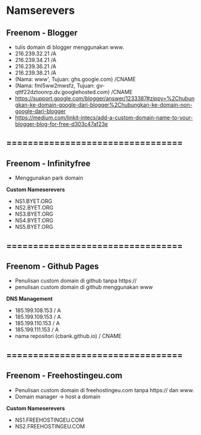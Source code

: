 # Namserevers

## Freenom - Blogger

- tulis domain di blogger menggunakan www.
- 216.239.32.21 /A
- 216.239.34.21 /A
- 216.239.36.21 /A
- 216.239.38.21 /A
- (Nama: www', Tujuan: ghs.google.com) /CNAME
- (Nama: fml5ww2mwsfz, Tujuan: gv-qttf22dztoonrp.dv.googlehosted.com) /CNAME
- https://support.google.com/blogger/answer/1233387#zippy=%2Chubungkan-ke-domain-google-dari-blogger%2Chubungkan-ke-domain-non-google-dari-blogger
- https://medium.com/linkit-intecs/add-a-custom-domain-name-to-your-blogger-blog-for-free-d303c47af23e

=================================
---------------------------------

## Freenom - Infinityfree
- Menggunakan park domain

**Custom Nameserevers**

- NS1.BYET.ORG
- NS2.BYET.ORG
- NS3.BYET.ORG
- NS4.BYET.ORG
- NS5.BYET.ORG

=================================
---------------------------------

## Freenom - Github Pages

- Penulisan custom domain di github tanpa https://
- penulisan custom domain di github menggunakan www

**DNS Management**

- 185.199.108.153 / A
- 185.199.109.153 / A
- 185.199.110.153 / A
- 185.199.111.153 / A
- nama repositori (cbank.github.io) / CNAME

=================================
---------------------------------

## Freenom - Freehostingeu.com

- Penulisan custom domain di freehostingeu.com tanpa https:// dan www.
- Domain manager -> host a domain

**Custom Nameserevers**

- NS1.FREEHOSTINGEU.COM
- NS2.FREEHOSTINGEU.COM
